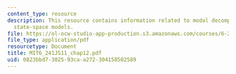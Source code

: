 ```yaml
---
content_type: resource
description: This resource contains information related to modal decomposition of
  state-space models.
file: https://ol-ocw-studio-app-production.s3.amazonaws.com/courses/6-241j-dynamic-systems-and-control-spring-2011/0823bbd7302593caa272304158502589_MIT6_241JS11_chap12.pdf
file_type: application/pdf
resourcetype: Document
title: MIT6_241JS11_chap12.pdf
uid: 0823bbd7-3025-93ca-a272-304158502589
---
```

